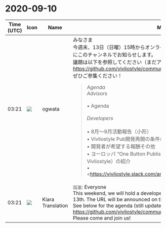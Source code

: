 # 2020-09-10

|Time (UTC)|Icon|Name|Message|
|---|---|---|---|
|03:21|![](https://avatars.slack-edge.com/2019-11-22/845042642576_070441337abaca9fb7b3_72.png)|ogwata|みなさま<br>今週末、13日（日曜）15時からオンラインにて開発者会議を開催します。URLは直前にこのチャンネルでお知らせします。<br>議題は以下を参照してください（まだアップデートする予定です）。<br><https://github.com/vivliostyle/community/issues/76><br>ぜひご参集ください！<br><blockquote>*Agenda*<br>*Advisors*<br><br>• Agenda<br><br>*Developers*<br><br>• 8月〜9月活動報告（小形）<br>• Vivliostyle Pub開発再開の条件について<br>    • 開発者が希望する報酬その他<br>• ヨーロッパ “One Button Publishing” プロジェクト（Fidus Writer + Vivliostyle）の紹介<br>    • <https://vivliostyle.slack.com/archives/CJRP7PK6K/p1599049196002200|https://vivliostyle.slack.com/archives/CJRP7PK6K/p1599049196002200><br>    • <https://lh4.googleusercontent.com/JTrCibecATKGygto-rfR1DyowEAHEsMIx8BiHQcNGI90lRKRHKfkIAPvsUuQ89E8CVJLIa0kYMVsapt6EqtmkC4zJ2ZI26EEt1m_cE5gX4orkfh_r3imO7SnWLKOlmQQXXQQ1sms|https://lh4.googleusercontent.com/JTrCibecATKGygto-rfR1DyowEAHEsMIx8BiHQcNGI90lRKRHKfkIAPvsUuQ89E8CVJLIa0kYMVsapt6EqtmkC4zJ2ZI26EEt1m_cE5gX4orkfh_r3imO7SnWLKOlmQQXXQQ1sms><br>• Vivliostyle CLI 3.0について<br>    • <https://github.com/vivliostyle/vivliostyle-cli/issues|https://github.com/vivliostyle/vivliostyle-cli/issues><br>• theme について<br>    • <https://github.com/yamasy1549|@yamasy1549> themeをカスタマイズできるよう<br>    • <https://github.com/MurakamiShinyu|@MurakamiShinyu> パラメータ設定に参考になる既存書籍作成サービスの調査<br><br>*Members*<br><br>• <https://github.com/MurakamiShinyu|@MurakamiShinyu><br>• <https://github.com/ogwata|@ogwata><br>• <https://github.com/spring-raining|@spring-raining><br>• <https://github.com/uetchy|@uetchy><br>• <https://github.com/youchan|@youchan><br>• <https://github.com/yamasy1549|@yamasy1549><br>• <https://github.com/takanakahiko|@takanakahiko><br>• <https://github.com/llminatoll|@llminatoll> (Advisors)<br>• <https://github.com/lwohtsu|@lwohtsu> (Advisors)<br>• <https://github.com/kondoyuko|@kondoyuko> (Advisors)<br>• <https://github.com/akabekobeko|@akabekobeko> (Scribe)</blockquote>|
|03:21|![](https://avatars.slack-edge.com/2019-08-21/732685848020_f3f20736795184660348_72.png)|Kiara Translation|🇬🇧: Everyone<br>This weekend, we will hold a developer meeting online from 15:00 on Sunday, 13th. The URL will be announced on this channel shortly before.<br>See below for the agenda (still updated).<br><https://github.com/vivliostyle/community/issues/76><br>Please come and join us!|
